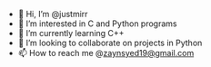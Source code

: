 - 👋 Hi, I’m @justmirr
- 👀 I’m interested in C and Python programs
- 🌱 I’m currently learning C++
- 💞️ I’m looking to collaborate on projects in Python
- 📫 How to reach me @zaynsyed19@gmail.com

<!---
justmirr/justmirr is a ✨ special ✨ repository because its `README.md` (this file) appears on your GitHub profile.
You can click the Preview link to take a look at your changes.
--->
